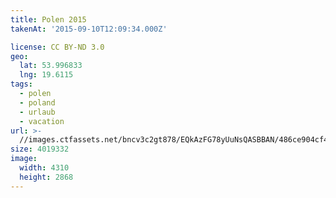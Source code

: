 ```yaml
---
title: Polen 2015
takenAt: '2015-09-10T12:09:34.000Z'

license: CC BY-ND 3.0
geo:
  lat: 53.996833
  lng: 19.6115
tags:
  - polen
  - poland
  - urlaub
  - vacation
url: >-
  //images.ctfassets.net/bncv3c2gt878/EQkAzFG78yUuNsQASBBAN/486ce904cf43112a2573b7a518684ae2/polen-2015_25862656101_o
size: 4019332
image:
  width: 4310
  height: 2868
---
```

